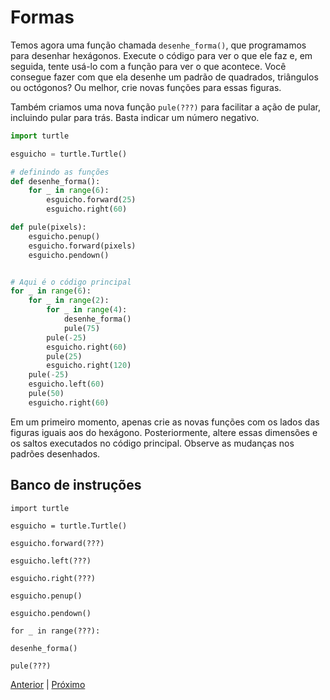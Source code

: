 # Formas

Temos agora uma função chamada ```desenhe_forma()```, que programamos para
desenhar hexágonos. Execute o código para ver o que ele faz e, em seguida,
tente usá-lo com a função para ver o que acontece. Você consegue fazer com que
ela desenhe um padrão de quadrados, triângulos ou octógonos? Ou melhor, crie
novas funções para essas figuras.

Também criamos uma nova função ```pule(???)``` para facilitar a ação de pular,
incluindo pular para trás. Basta indicar um número negativo.

```python
import turtle

esguicho = turtle.Turtle()

# definindo as funções
def desenhe_forma():
    for _ in range(6):
        esguicho.forward(25)
        esguicho.right(60)

def pule(pixels):
    esguicho.penup()
    esguicho.forward(pixels)
    esguicho.pendown()


# Aqui é o código principal
for _ in range(6):
    for _ in range(2):
        for _ in range(4):
            desenhe_forma()
            pule(75)
        pule(-25)
        esguicho.right(60)
        pule(25)
        esguicho.right(120)
    pule(-25)
    esguicho.left(60)
    pule(50)
    esguicho.right(60)

```

Em um primeiro momento, apenas crie as novas funções com os lados das figuras
iguais aos do hexágono. Posteriormente, altere essas dimensões e os saltos
executados no código principal. Observe as mudanças nos padrões desenhados.

## Banco de instruções

```import turtle```

```esguicho = turtle.Turtle()```

```esguicho.forward(???)```

```esguicho.left(???)```

```esguicho.right(???)```

```esguicho.penup()```

```esguicho.pendown()```

```for _ in range(???):```

```desenhe_forma()```

```pule(???)```

[Anterior](08_flor_com_funcao.md) | [Próximo](10_sua_vez.md)
